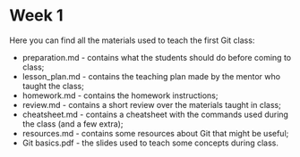 # Week 1

Here you can find all the materials used to teach the first Git class:
 
 - preparation.md - contains what the students should do before coming to class;
 - lesson_plan.md - contains the teaching plan made by the mentor who taught the class;
 - homework.md - contains the homework instructions;
 - review.md - contains a short review over the materials taught in class;
 - cheatsheet.md - contains a cheatsheet with the commands used during the class (and a few extra);
 - resources.md - contains some resources about Git that might be useful;
 - Git basics.pdf - the slides used to teach some concepts during class.
